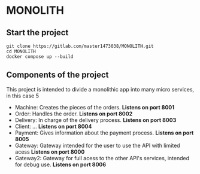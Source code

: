 # MONOLITH


## Start the project
```
git clone https://gitlab.com/master1473038/MONOLITH.git
cd MONOLITH
docker compose up --build 
```
## Components of the project

This project is intended to divide a monolithic app into many micro services, in this case 5

- Machine: Creates the pieces of the orders. **Listens on port 8001**
- Order: Handles the order. **Listens on port 8002**
- Delivery: In charge of the delivery process. **Listens on port 8003**
- Client: ... **Listens on port 8004**
- Payment: Gives information about the payment process. **Listens on port 8005**
- Gateway: Gateway intended for the user to use the API with limited acess **Listens on port 8000**
- Gateway2: Gateway for full acess to the other API's services, intended for debug use. **Listens on port 8006**


